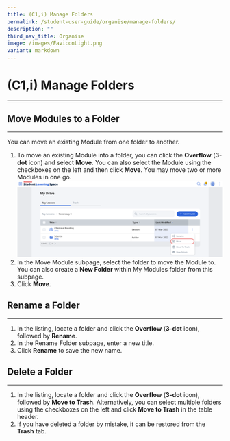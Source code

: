 ```yaml
---
title: (C1,i) Manage Folders
permalink: /student-user-guide/organise/manage-folders/
description: ""
third_nav_title: Organise
image: /images/FaviconLight.png
variant: markdown
---
```

<h1>(C1,i) Manage Folders</h1>
<hr>
<h2>Move Modules to a Folder</h2>
<hr>
<p>You can move an existing Module from one folder to another.</p>

<ol>
  <li>To move an existing Module into a folder, you can click the <strong>Overflow</strong> (<strong>3-dot</strong> icon) and select <strong>Move</strong>. You can also select the Module using the checkboxes on the left and then click <strong>Move</strong>. You may move two or more Modules in one go.</li>
  
<img src="/images/1Student/O-MoveLesson.png" alt="Manage Folders #1">

  <li>In the Move Module subpage, select the folder to move the Module to. You can also create a <strong>New Folder</strong> within My Modules folder from this subpage.</li>
  
  <li>Click <strong>Move</strong>.</li>
</ol>

<h2>Rename a Folder</h2>
<hr>
<ol>
  <li>In the listing, locate a folder and click the <strong>Overflow</strong> (<strong>3-dot</strong> icon), followed by <strong>Rename</strong>.</li>
  <li>In the Rename Folder subpage, enter a new title.</li>
  <li>Click <strong>Rename</strong> to save the new name.</li>
</ol>

<h2>Delete a Folder</h2>
<hr>
<ol>
  <li>In the listing, locate a folder and click the <strong>Overflow</strong> (<strong>3-dot</strong> icon), followed by <strong>Move to Trash</strong>. Alternatively, you can select multiple folders using the checkboxes on the left and click <strong>Move to Trash</strong> in the table header.</li>
  <li>If you have deleted a folder by mistake, it can be restored from the <strong>Trash</strong> tab.</li>
</ol>